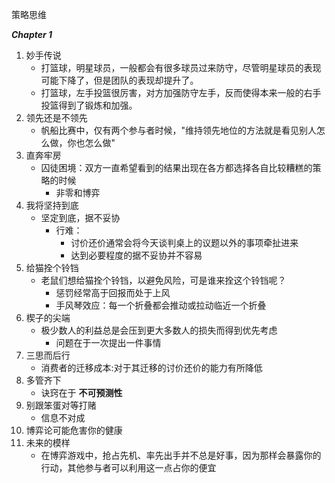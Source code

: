 策略思维

***Chapter 1***
   1. 妙手传说
      * 打篮球，明星球员，一般都会有很多球员过来防守，尽管明星球员的表现可能下降了，但是团队的表现却提升了。
      * 打篮球，左手投篮很厉害，对方加强防守左手，反而使得本来一般的右手投篮得到了锻炼和加强。
   1. 领先还是不领先
      * 帆船比赛中，仅有两个参与者时候，"维持领先地位的方法就是看见别人怎么做，你也怎么做"
   1. 直奔牢房
      * 囚徒困境：双方一直希望看到的结果出现在各方都选择各自比较糟糕的策略的时候
         * 非零和博弈
   1. 我将坚持到底
      * 坚定到底，据不妥协
         * 行难：
            * 讨价还价通常会将今天谈判桌上的议题以外的事项牵扯进来
            * 达到必要程度的据不妥协并不容易
   1. 给猫拴个铃铛
      * 老鼠们想给猫拴个铃铛，以避免风险，可是谁来拴这个铃铛呢？
         * 惩罚经常高于回报而处于上风
         * 手风琴效应：每一个折叠都会推动或拉动临近一个折叠
   1. 楔子的尖端
      * 极少数人的利益总是会压到更大多数人的损失而得到优先考虑
         * 问题在于一次提出一件事情
   1. 三思而后行
      * 消费者的迁移成本:对于其迁移的讨价还价的能力有所降低
   1. 多管齐下
      * 诀窍在于 **不可预测性** 
   1. 别跟笨蛋对等打赌
      * 信息不对成
   1. 博弈论可能危害你的健康
   1. 未来的模样
      * 在博弈游戏中，抢占先机、率先出手并不总是好事，因为那样会暴露你的行动，其他参与者可以利用这一点占你的便宜